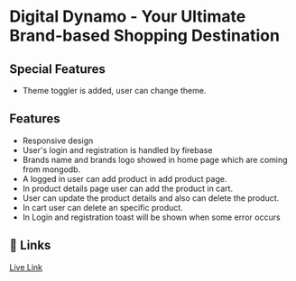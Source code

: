 # Digital Dynamo - Your Ultimate Brand-based Shopping Destination

## Special Features

- Theme toggler is added, user can change theme.

## Features

- Responsive design
- User's login and registration is handled by firebase
- Brands name and brands logo showed in home page which are coming from mongodb.
- A logged in user can add product in add product page.
- In product details page user can add the product in cart.
- User can update the product details and also can delete the product.
- In cart user can delete an specific product.
- In Login and registration toast will be shown when some error occurs

## 🔗 Links

[Live Link](https://digital-dynamo.web.app)
